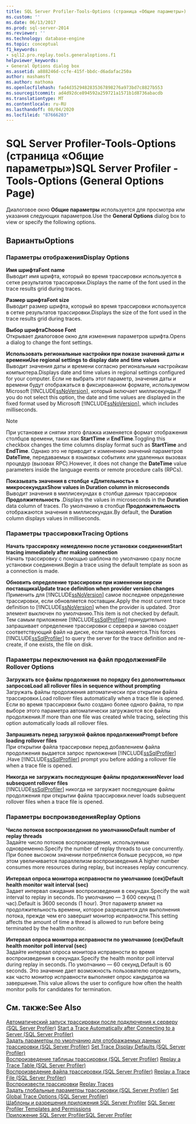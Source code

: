 ```yaml
---
title: SQL Server Profiler-Tools-Options (страница «Общие параметры») | Документация Майкрософт
ms.custom: ''
ms.date: 06/13/2017
ms.prod: sql-server-2014
ms.reviewer: ''
ms.technology: database-engine
ms.topic: conceptual
f1_keywords:
- sql12.pro.replay.tools.generaloptions.f1
helpviewer_keywords:
- General Options dialog box
ms.assetid: a888246d-ccfe-415f-bbdc-d6adafac250a
author: mashamsft
ms.author: mathoma
ms.openlocfilehash: fad4d3529482835367898276a973bd7c8827b553
ms.sourcegitcommit: ad4d92dce894592a259721a1571b1d8736abacdb
ms.translationtype: MT
ms.contentlocale: ru-RU
ms.lasthandoff: 08/04/2020
ms.locfileid: "87666203"
---
```

# <a name="sql-server-profiler---tools-options-general-options-page"></a><span data-ttu-id="d7c6d-102">SQL Server Profiler-Tools-Options (страница «Общие параметры»)</span><span class="sxs-lookup"><span data-stu-id="d7c6d-102">SQL Server Profiler - Tools-Options (General Options Page)</span></span>
  <span data-ttu-id="d7c6d-103">Диалоговое окно **Общие параметры** используется для просмотра или указания следующих параметров.</span><span class="sxs-lookup"><span data-stu-id="d7c6d-103">Use the **General Options** dialog box to view or specify the following options.</span></span>  
  
## <a name="options"></a><span data-ttu-id="d7c6d-104">Варианты</span><span class="sxs-lookup"><span data-stu-id="d7c6d-104">Options</span></span>  
  
### <a name="display-options"></a><span data-ttu-id="d7c6d-105">Параметры отображения</span><span class="sxs-lookup"><span data-stu-id="d7c6d-105">Display Options</span></span>  
 <span data-ttu-id="d7c6d-106">**Имя шрифта**</span><span class="sxs-lookup"><span data-stu-id="d7c6d-106">**Font name**</span></span>  
 <span data-ttu-id="d7c6d-107">Выводит имя шрифта, который во время трассировки используется в сетке результатов трассировки.</span><span class="sxs-lookup"><span data-stu-id="d7c6d-107">Displays the name of the font used in the trace results grid during traces.</span></span>  
  
 <span data-ttu-id="d7c6d-108">**Размер шрифта**</span><span class="sxs-lookup"><span data-stu-id="d7c6d-108">**Font size**</span></span>  
 <span data-ttu-id="d7c6d-109">Выводит размер шрифта, который во время трассировки используется в сетке результатов трассировки.</span><span class="sxs-lookup"><span data-stu-id="d7c6d-109">Displays the size of the font used in the trace results grid during traces.</span></span>  
  
 <span data-ttu-id="d7c6d-110">**Выбор шрифта**</span><span class="sxs-lookup"><span data-stu-id="d7c6d-110">**Choose Font**</span></span>  
 <span data-ttu-id="d7c6d-111">Открывает диалоговое окно для изменения параметров шрифта.</span><span class="sxs-lookup"><span data-stu-id="d7c6d-111">Opens a dialog to change the font settings.</span></span>  
  
 <span data-ttu-id="d7c6d-112">**Использовать региональные настройки при показе значений даты и времени**</span><span class="sxs-lookup"><span data-stu-id="d7c6d-112">**Use regional settings to display date and time values**</span></span>  
 <span data-ttu-id="d7c6d-113">Выводит значения даты и времени согласно региональным настройкам компьютера.</span><span class="sxs-lookup"><span data-stu-id="d7c6d-113">Displays date and time values in regional settings configured for your computer.</span></span> <span data-ttu-id="d7c6d-114">Если не выбрать этот параметр, значения даты и времени будут отображаться в фиксированном формате, используемом Microsoft [!INCLUDE[ssNoVersion](../includes/ssnoversion-md.md)], который включает миллисекунды.</span><span class="sxs-lookup"><span data-stu-id="d7c6d-114">If you do not select this option, the date and time values are displayed in the fixed format used by Microsoft [!INCLUDE[ssNoVersion](../includes/ssnoversion-md.md)], which includes milliseconds.</span></span>  
  
> [!NOTE]  
>  <span data-ttu-id="d7c6d-115">При установке и снятии этого флажка изменяется формат отображения столбцов времени, таких как **StartTime** и **EndTime**.</span><span class="sxs-lookup"><span data-stu-id="d7c6d-115">Toggling this checkbox changes the time columns display format such as **StartTime** and **EndTime**.</span></span> <span data-ttu-id="d7c6d-116">Однако это не приводит к изменению значений параметров **DateTime**, передаваемых в языковых событиях или удаленных вызовах процедур (вызовах RPC).</span><span class="sxs-lookup"><span data-stu-id="d7c6d-116">However, it does not change the **DateTime** value parameters inside the language events or remote procedure calls (RPCs).</span></span>  
  
 <span data-ttu-id="d7c6d-117">**Показывать значения в столбце «Длительность» в микросекундах**</span><span class="sxs-lookup"><span data-stu-id="d7c6d-117">**Show values in Duration column in microseconds**</span></span>  
 <span data-ttu-id="d7c6d-118">Выводит значения в миллисекундах в столбце данных трассировок **Продолжительность** .</span><span class="sxs-lookup"><span data-stu-id="d7c6d-118">Displays the values in microseconds in the **Duration** data column of traces.</span></span> <span data-ttu-id="d7c6d-119">По умолчанию в столбце **Продолжительность** отображаются значения в миллисекундах.</span><span class="sxs-lookup"><span data-stu-id="d7c6d-119">By default, the **Duration** column displays values in milliseconds.</span></span>  
  
### <a name="tracing-options"></a><span data-ttu-id="d7c6d-120">Параметры трассировки</span><span class="sxs-lookup"><span data-stu-id="d7c6d-120">Tracing Options</span></span>  
 <span data-ttu-id="d7c6d-121">**Начать трассировку немедленно после установки соединения**</span><span class="sxs-lookup"><span data-stu-id="d7c6d-121">**Start tracing immediately after making connection**</span></span>  
 <span data-ttu-id="d7c6d-122">Начать трассировку с помощью шаблона по умолчанию сразу после установки соединения.</span><span class="sxs-lookup"><span data-stu-id="d7c6d-122">Begin a trace using the default template as soon as a connection is made.</span></span>  
  
 <span data-ttu-id="d7c6d-123">**Обновить определение трассировки при изменении версии поставщика**</span><span class="sxs-lookup"><span data-stu-id="d7c6d-123">**Update trace definition when provider version changes**</span></span>  
 <span data-ttu-id="d7c6d-124">Применить для [!INCLUDE[ssNoVersion](../includes/ssnoversion-md.md)] самое последнее определение трассировки, если обновляется поставщик.</span><span class="sxs-lookup"><span data-stu-id="d7c6d-124">Apply the most current trace definition to [!INCLUDE[ssNoVersion](../includes/ssnoversion-md.md)] when the provider is updated.</span></span> <span data-ttu-id="d7c6d-125">Этот элемент выключен по умолчанию.</span><span class="sxs-lookup"><span data-stu-id="d7c6d-125">This item is not checked by default.</span></span> <span data-ttu-id="d7c6d-126">Тем самым приложение [!INCLUDE[ssSqlProfiler](../includes/sssqlprofiler-md.md)] принудительно запрашивает определение трассировки с сервера и заново создает соответствующий файл на диске, если таковой имеется.</span><span class="sxs-lookup"><span data-stu-id="d7c6d-126">This forces [!INCLUDE[ssSqlProfiler](../includes/sssqlprofiler-md.md)] to query the server for the trace definition and re-create, if one exists, the file on disk.</span></span>  
  
### <a name="file-rollover-options"></a><span data-ttu-id="d7c6d-127">Параметры переключения на файл продолжения</span><span class="sxs-lookup"><span data-stu-id="d7c6d-127">File Rollover Options</span></span>  
 <span data-ttu-id="d7c6d-128">**Загружать все файлы продолжения по порядку без дополнительных запросов**</span><span class="sxs-lookup"><span data-stu-id="d7c6d-128">**Load all rollover files in sequence without prompting**</span></span>  
 <span data-ttu-id="d7c6d-129">Загружать файлы продолжения автоматически при открытии файла трассировки.</span><span class="sxs-lookup"><span data-stu-id="d7c6d-129">Load rollover files automatically when a trace file is opened.</span></span> <span data-ttu-id="d7c6d-130">Если во время трассировки было создано более одного файла, то при выборе этого параметра автоматически загружаются все файлы продолжения.</span><span class="sxs-lookup"><span data-stu-id="d7c6d-130">If more than one file was created while tracing, selecting this option automatically loads all rollover files.</span></span>  
  
 <span data-ttu-id="d7c6d-131">**Запрашивать перед загрузкой файлов продолжения**</span><span class="sxs-lookup"><span data-stu-id="d7c6d-131">**Prompt before loading rollover files**</span></span>  
 <span data-ttu-id="d7c6d-132">При открытии файла трассировки перед добавлением файла продолжения выдается запрос приложения [!INCLUDE[ssSqlProfiler](../includes/sssqlprofiler-md.md)] .</span><span class="sxs-lookup"><span data-stu-id="d7c6d-132">Have [!INCLUDE[ssSqlProfiler](../includes/sssqlprofiler-md.md)] prompt you before adding a rollover file when a trace file is opened.</span></span>  
  
 <span data-ttu-id="d7c6d-133">**Никогда не загружать последующие файлы продолжения**</span><span class="sxs-lookup"><span data-stu-id="d7c6d-133">**Never load subsequent rollover files**</span></span>  
 [!INCLUDE[ssSqlProfiler](../includes/sssqlprofiler-md.md)] <span data-ttu-id="d7c6d-134">никогда не загружает последующие файлы продолжения при открытии файла трассировки.</span><span class="sxs-lookup"><span data-stu-id="d7c6d-134">never loads subsequent rollover files when a trace file is opened.</span></span>  
  
### <a name="replay-options"></a><span data-ttu-id="d7c6d-135">Параметры воспроизведения</span><span class="sxs-lookup"><span data-stu-id="d7c6d-135">Replay Options</span></span>  
 <span data-ttu-id="d7c6d-136">**Число потоков воспроизведения по умолчанию**</span><span class="sxs-lookup"><span data-stu-id="d7c6d-136">**Default number of replay threads**</span></span>  
 <span data-ttu-id="d7c6d-137">Задайте число потоков воспроизведения, используемых одновременно.</span><span class="sxs-lookup"><span data-stu-id="d7c6d-137">Specify the number of replay threads to use concurrently.</span></span> <span data-ttu-id="d7c6d-138">При более высоком значении потребляется больше ресурсов, но при этом увеличивается параллелизм воспроизведения.</span><span class="sxs-lookup"><span data-stu-id="d7c6d-138">A higher number consumes more resources during replay, but increases replay concurrency.</span></span>  
  
 <span data-ttu-id="d7c6d-139">**Интервал опроса монитора исправности по умолчанию (сек)**</span><span class="sxs-lookup"><span data-stu-id="d7c6d-139">**Default health monitor wait interval (sec)**</span></span>  
 <span data-ttu-id="d7c6d-140">Задает интервал ожидания воспроизведения в секундах.</span><span class="sxs-lookup"><span data-stu-id="d7c6d-140">Specify the wait interval to replay in seconds.</span></span> <span data-ttu-id="d7c6d-141">По умолчанию — 3 600 секунд (1 час).</span><span class="sxs-lookup"><span data-stu-id="d7c6d-141">Default is 3600 seconds (1 hour).</span></span> <span data-ttu-id="d7c6d-142">Этот параметр влияет на продолжительность времени, которое разрешается для выполнения потока, прежде чем его завершит монитор исправности.</span><span class="sxs-lookup"><span data-stu-id="d7c6d-142">This setting affects the amount of time a thread is allowed to run before being terminated by the health monitor.</span></span>  
  
 <span data-ttu-id="d7c6d-143">**Интервал опроса монитора исправности по умолчанию (сек)**</span><span class="sxs-lookup"><span data-stu-id="d7c6d-143">**Default health monitor poll interval (sec)**</span></span>  
 <span data-ttu-id="d7c6d-144">Задайте интервал опроса монитора исправности во время воспроизведения в секундах.</span><span class="sxs-lookup"><span data-stu-id="d7c6d-144">Specify the health monitor poll interval during replay in seconds.</span></span> <span data-ttu-id="d7c6d-145">По умолчанию — 60 секунд.</span><span class="sxs-lookup"><span data-stu-id="d7c6d-145">Default is 60 seconds.</span></span> <span data-ttu-id="d7c6d-146">Это значение дает возможность пользователю определить, как часто монитор исправности выполняет опрос кандидатов на завершение.</span><span class="sxs-lookup"><span data-stu-id="d7c6d-146">This value allows the user to configure how often the health monitor polls for candidates for termination.</span></span>  
  
## <a name="see-also"></a><span data-ttu-id="d7c6d-147">См. также:</span><span class="sxs-lookup"><span data-stu-id="d7c6d-147">See Also</span></span>  
 <span data-ttu-id="d7c6d-148">[Автоматический запуск трассировки после подключения к серверу &#40;SQL Server Profiler&#41;](../tools/sql-server-profiler/start-a-trace-automatically-after-connecting-to-a-server-sql-server-profiler.md) </span><span class="sxs-lookup"><span data-stu-id="d7c6d-148">[Start a Trace Automatically after Connecting to a Server &#40;SQL Server Profiler&#41;](../tools/sql-server-profiler/start-a-trace-automatically-after-connecting-to-a-server-sql-server-profiler.md) </span></span>  
 <span data-ttu-id="d7c6d-149">[Задать параметры по умолчанию для отображаемых данных трассировки &#40;SQL Server Profiler&#41;](../tools/sql-server-profiler/set-trace-display-defaults-sql-server-profiler.md) </span><span class="sxs-lookup"><span data-stu-id="d7c6d-149">[Set Trace Display Defaults &#40;SQL Server Profiler&#41;](../tools/sql-server-profiler/set-trace-display-defaults-sql-server-profiler.md) </span></span>  
 <span data-ttu-id="d7c6d-150">[Воспроизведение таблицы трассировки &#40;SQL Server Profiler&#41;](../tools/sql-server-profiler/replay-a-trace-table-sql-server-profiler.md) </span><span class="sxs-lookup"><span data-stu-id="d7c6d-150">[Replay a Trace Table &#40;SQL Server Profiler&#41;](../tools/sql-server-profiler/replay-a-trace-table-sql-server-profiler.md) </span></span>  
 <span data-ttu-id="d7c6d-151">[Воспроизведение файла трассировки &#40;SQL Server Profiler&#41;](../tools/sql-server-profiler/replay-a-trace-file-sql-server-profiler.md) </span><span class="sxs-lookup"><span data-stu-id="d7c6d-151">[Replay a Trace File &#40;SQL Server Profiler&#41;](../tools/sql-server-profiler/replay-a-trace-file-sql-server-profiler.md) </span></span>  
 <span data-ttu-id="d7c6d-152">[Воспроизвести трассировки](../tools/sql-server-profiler/replay-traces.md) </span><span class="sxs-lookup"><span data-stu-id="d7c6d-152">[Replay Traces](../tools/sql-server-profiler/replay-traces.md) </span></span>  
 <span data-ttu-id="d7c6d-153">[Задать глобальные параметры трассировки &#40;SQL Server Profiler&#41;](../tools/sql-server-profiler/set-global-trace-options-sql-server-profiler.md) </span><span class="sxs-lookup"><span data-stu-id="d7c6d-153">[Set Global Trace Options &#40;SQL Server Profiler&#41;](../tools/sql-server-profiler/set-global-trace-options-sql-server-profiler.md) </span></span>  
 <span data-ttu-id="d7c6d-154">[Шаблоны и разрешения приложения SQL Server Profiler](../tools/sql-server-profiler/sql-server-profiler-templates-and-permissions.md) </span><span class="sxs-lookup"><span data-stu-id="d7c6d-154">[SQL Server Profiler Templates and Permissions](../tools/sql-server-profiler/sql-server-profiler-templates-and-permissions.md) </span></span>  
 [<span data-ttu-id="d7c6d-155">Приложение SQL Server Profiler</span><span class="sxs-lookup"><span data-stu-id="d7c6d-155">SQL Server Profiler</span></span>](../tools/sql-server-profiler/sql-server-profiler.md)  
  
  
